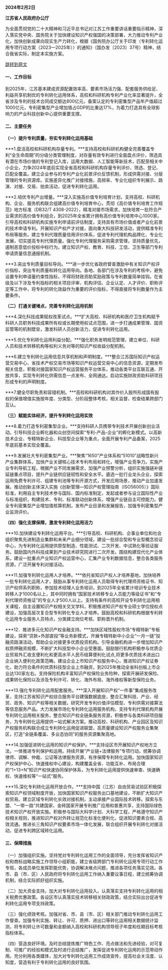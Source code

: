 **2024年2月2日**

**江苏省人民政府办公厅** 

为全面贯彻党的二十大精神和习近平总书记对江苏工作重要讲话重要指示精神，深入落实党中央、国务院关于加快建设知识产权强国的决策部署，大力推动专利产业化，加快创新成果向现实生产力转化，根据《国务院办公厅关于印发〈专利转化运用专项行动方案（2023—2025年）〉的通知》（国办发〔2023〕37号）精神，结合我省实际，制定本实施方案。

[跳转到原文](https://jsip.jiangsu.gov.cn/art/2024/2/26/art_85038_11158052.html)

#### 一、工作目标

到2025年，江苏基本建成资源配置效率高、要素市场活力强、配套服务供给足、利益共享机制优的专利转化运用体系，高校和科研机构专利产业化率显著提升，全省涉及专利的技术合同成交额达800亿元，备案认定的专利密集型产品年产值超过1000亿元，专利密集型产业增加值占GDP的比重达17%，为着力打造具有全球影响力的产业科技创新中心提供重要支撑。 

#### 二、主要任务

**（一）提升专利质量，夯实专利转化运用基础**

***1.盘活高校和科研机构存量专利。***支持高校和科研机构健全完善覆盖专利“全生命周期”的分级分类管理制度，对存量有效专利进行全面盘点评价，筛选具有潜在市场价值的专利登记入库，运用大数据、人工智能等新技术，匹配至相关中小企业，力争2024年底前实现全省高校和科研机构存量专利评价、筛选、登记、匹配全覆盖。建立企业参与的专利产业化前景评价反馈机制，形成供需对接、分层管理的专利资源库。实施差异化推广对接措施，高频率、专业化组织专利展示、路演、对接、交易、拍卖活动，促进专利转化运用。

***2.培优专利产出增量。***深入实施高价值专利培育计划，支持高校、科研机构、企业、服务机构联合组建高价值专利培育中心，贯彻《高价值专利培育工作规范》地方标准（DB32/T 4308-2022），精准对接市场需求，加快培育一批符合产业需求的高价值专利组合，到2025年全省累计拥有高价值专利培育中心1000家。引导高校和科研机构实施专利申请前评估制度，支持具有市场价值或者产业化前景的技术申请专利。开展知识产权产才对接，面向重大科技研发活动，提供精准专利布局等服务。建立专利代理质量信用评价体系，促进专利代理机构品牌化、专业化发展，切实提高专利代理质量。强化专利代理服务采购需求管理，坚持质量优先，遏制恶意低价投标中标行为。建立知识产权、教育、科技、工信、卫生等部门专利申请质量信息通报机制。

***3.突出专利质量目标导向。***进一步优化省政府督查激励中有关知识产权评价指标，突出专利质量和转化运用导向。各地、各部门在涉及专利的考核中，避免设置专利申请量约束性指标，不得将财政资助奖励政策与专利数量简单挂钩。在省级及以下涉及专利指标的相关项目评审、机构评估、企业认定、人才评价、职称评定等工作中，将专利的转化效益作为重要的评价指标，不得直接将专利数量作为主要条件。

**（二）打通关键堵点，完善专利转化运用机制**

***4.深化科技成果赋权改革试点。***扩大高校、科研机构和医疗卫生机构赋予科研人员职务科技成果所有权或长期使用权试点范围，进一步打通成果管理、国资监管等的机制壁垒，激发科研人员创新活力，促进专利转化运用。

***5.优化专利转化运用利益分配。***强化职务发明规范管理，建立单位、科研人员和技术转移机构等权利义务对等的知识产权收益分配机制。

***6.建立专利转化运用信息共享机制和声明制度。***整合江苏国际知识产权运营交易中心、省技术产权交易市场等知识产权运营交易中心的信息资源，定期发布相关信息，积极对接国家知识产权运营服务平台体系，推动各类平台互联互通、开放共享，实现专利转化供需信息一点发布、全网通达。启动实施财政资助科研项目形成专利的声明制度。

***7.健全尽职免责和容错机制。***高校和科研机构对其作价入股所形成国有股权的保值增值实施按年度、分类型、分阶段整体考核，相关监督、检查结果跨部门互认。

**（三）赋能实体经济，提升专利转化运用实效**

***8.着力打造专利密集型企业。***支持科研人员携带专利技术开展创新创业活动。引导科技企业孵化器和众创空间探索“专利-产品-企业”的孵化新模式。以高新技术企业、专精特新企业、科技型企业等为重点，全面开展专利产品备案，2025年底前基本实现全覆盖。

***9.发展壮大专利密集型产业。***聚焦“1650”产业体系和“51010”战略性新兴产业集群体系，加快产业关键核心技术专利布局和转化，增强产业竞争力。实施产业专利导航工程，根据产业不同发展需求，加强产业预警分析，组织实施强链补链延链重点项目，提升产业链供应链韧性和安全水平。遴选一批行业龙头企业，探索运用免费专利许可、组建专利池等专利开源方式，开发应用场景，推动产业加速发展。推动创新主体深入实施《创新管理—知识产权管理指南（ISO56005）》国际标准，利用自主专利技术参与国际、国内标准制定，发起或者参与设立国际性产业与标准组织，构建技术、专利、标准联动创新体系，增强产业链自主可控能力。健全专利密集型产业增加值核算机制，发布产业目录和发展报告，加强专利密集型产业监测评价。

**（四）强化支撑保障，激发专利转化运用活力**

***10.加快建设专利转化运用平台。***引导高校、科研机构、企事业单位和社会组织聚焦先进制造业集群和未来产业细分领域，建设一批综合型和专业型概念验证中心，为专利转化运用提供原型制造、性能测试、二次开发、中试熟化等验证服务。鼓励国内外科技成果到产业技术研究院进行二次开发。围绕构建现代化产业体系，建设一批重点产业知识产权运营中心，汇集产业专利数据信息，整合各类服务资源，广泛开展专利对接活动。

***11.加强专利转化运用人才培养。***依托省知识产权人才培养基地，加快培养一批专利转化运用人才，鼓励从事专利转化运用人员取得专利代理师资格证书、知识产权师系列职称，参加技术经理人业务培训，到2025年全省累计培训专业技术转移人才1000名以上，其中同时拥有“国家技术转移专业人员能力等级证书”和“专利代理师资格证”的专业人才500人以上。支持有条件的高校开设专利转化运用相关课程，自主设置知识产权相关交叉学科，积极推进知识产权专业硕士学位授权点建设，加强高层次复合型专利转化专业人才培养。鼓励高校和科研机构根据专利转化运用专业服务人员特点，分类建立岗位考核、职称晋升机制。

***12．推进多元化知识产权金融支持。***加快区域性股权市场“专精特新”专板建设，探索“贷款+外部直投”等业务新模式，开展专精特新中小企业“一月一链”投融资路演活动，帮助企业对接更多优质投资机构。引导金融机构进一步增加知识产权质押融资规模，不断扩大科技型中小企业受惠面。鼓励银行机构积极参与优质企业贸易外汇收支便利化和更高水平人民币结算便利化试点,将更多优质技术进出口企业纳入便利化政策范畴。建设企业上市知识产权服务中心，推进知识产权证券化，助力符合条件的优质科技型企业上市融资，到2025年推动全省科创板上市企业达130家左右。支持保险机构丰富知识产权保险业务险种，探索开展研发保险、成果转化保险以及涉及专利许可、转化、海外布局、海外维权等新型保险业务。

***13.强化专利转化运用配套服务。***深入开展知识产权“一件事”集成服务改革，支持江苏省知识产权综合服务平台建强数据底座，整合汇聚科技、产业、经贸、政务、知识产权等相关数据，研究开发专利价值评估模型、专利供需对接算法等信息服务产品。大力发展市场化专利转化运用服务机构，支持专利代理机构开展专利转化运用相关服务，整合知识产权全链条服务资源，积极参与各类科研项目服务，为专利转化运用提供一站式解决方案。推动高校、科研机构、产业园区及知识产权服务机构联合成立专利转化运用促进联盟，高质量建设知识产权服务业集聚区，打造“全链条覆盖、多业态协同”的服务资源集聚高地。

***14.加强促进转化运用的知识产权保护。***支持设区市开展知识产权地方立法，一体推进专利保护和运用。持续开展“产业链+法律服务”专项行动，统筹协调律师、调解、仲裁、公证等法律服务资源，有序保障专利转化运用。加快国家知识产权保护中心、快速维权中心建设，构建覆盖全省、功能互补、布局合理的“1+13+N”知识产权快速协同保护体系，为专利转化运用提供快速审查、快速确权、快速维权等“一站式”服务。

***15.深化专利转化运用开放合作。***支持中国（江苏）自由贸易试验区积极探索知识产权领域制度开放，加快国家知识产权服务出口基地建设，不断扩大知识产权贸易。建立区域专利转化长效对接机制，主动承接产业国际技术转移。探索与东盟、“一带一路”共建国家、金砖国家开展专利推广应用和普惠共享，支持国际绿色技术知识产权开放实施。积极参与国际大科学计划、大科学工程，严格遵守知识产权相关规则，推进知识产权对外转让规范化标准化便利化，促进知识要素合规、高效流通。推进长三角知识产权要素市场一体化发展，联合组织开展专利转化对接活动，促进专利跨区域转化运用。 

#### 三、保障措施

（一）加强组织实施。坚持党对专利转化运用工作的全面领导，充分发挥省知识产权和商标战略实施工作领导小组职能，建立省级跨部门专利转化运用专项行动工作专班，各成员单位发挥职能优势，协调解决难点问题，推进各项任务落实见效。各市、县（市、区）人民政府将专利转化运用工作纳入重要议事日程，建立统筹协调机制，结合实际抓好组织实施。

（二）加大资金支持。加大对专利转化运用投入。认真落实支持专利转化运用的相关税费优惠政策。各设区市认真落实技术转移相关财政政策，结合实际出台促进专利转化运用专项支持政策。

（三）强化绩效考核。加强对省、市、县（市、区）相关部门推动专利转化运用工作督查。加强专利实施、转让、许可、质押、进出口等转化运用相关数据统计监测，将专利转让许可数量和金额纳入高校和科研机构领导班子年度和任期目标考核指标体系。

（四）营造良好环境。及时总结提炼推广特色工作、亮点做法和先进经验，对可复制、可推广的经验和模式及时进行总结推广，发挥促进专利转化运用的示范带动作用。充分利用各类媒体，加大对专利转化运用工作成效宣传，提高社会关注度、认知度，营造有利于专利转化运用的良好氛围。